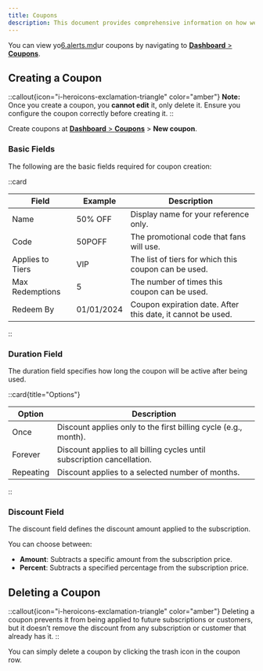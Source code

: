 ```yaml
---
title: Coupons
description: This document provides comprehensive information on how we handle coupons, which act as promotional codes that fans can use when subscribing to a tier. Coupons can be customized to fit specific needs.
---
```


You can view yo[6.alerts.md](6.alerts.md)ur coupons by navigating to [**Dashboard** > **Coupons**](https://dashboard.creathors.com/coupons/).

## Creating a Coupon
::callout{icon="i-heroicons-exclamation-triangle" color="amber"}
**Note:** Once you create a coupon, you **cannot edit** it, only delete it. Ensure you configure the coupon correctly before creating it.
::

Create coupons at [**Dashboard** > **Coupons**](https://creathors.com/profile/tiers/coupons/new) > **New coupon**.

### Basic Fields
The following are the basic fields required for coupon creation:

::card

| Field            | Example    | Description                                                 |
|------------------|------------|-------------------------------------------------------------|
| Name             | 50% OFF    | Display name for your reference only.                       |
| Code             | 50POFF     | The promotional code that fans will use.                    |
| Applies to Tiers | VIP        | The list of tiers for which this coupon can be used.        |
| Max Redemptions  | 5          | The number of times this coupon can be used.                |
| Redeem By        | 01/01/2024 | Coupon expiration date. After this date, it cannot be used. |
::

### Duration Field
The duration field specifies how long the coupon will be active after being used.

::card{title="Options"}

| Option    | Description                                                             |
|-----------|-------------------------------------------------------------------------|
| Once      | Discount applies only to the first billing cycle (e.g., month).         |
| Forever   | Discount applies to all billing cycles until subscription cancellation. |
| Repeating | Discount applies to a selected number of months.                        |
::

### Discount Field
The discount field defines the discount amount applied to the subscription.

You can choose between:
- **Amount**: Subtracts a specific amount from the subscription price.
- **Percent**: Subtracts a specified percentage from the subscription price.

## Deleting a Coupon
::callout{icon="i-heroicons-exclamation-triangle" color="amber"}
Deleting a coupon prevents it from being applied to future subscriptions or customers, but it doesn’t remove the discount from any subscription or customer that already has it.
::

You can simply delete a coupon by clicking the trash icon in the coupon row.
